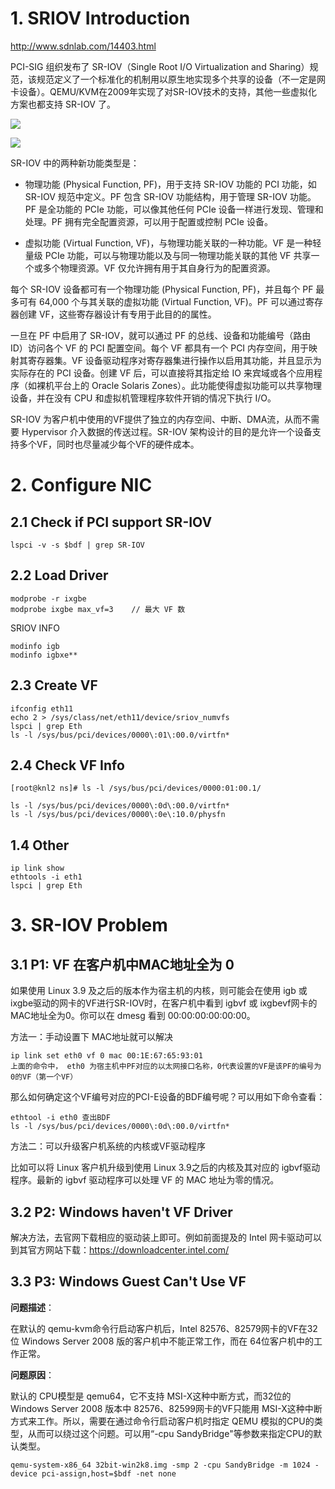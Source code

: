 # 1. SRIOV Introduction
http://www.sdnlab.com/14403.html
     
PCI-SIG 组织发布了 SR-IOV（Single Root I/O Virtualization and Sharing）规范，该规范定义了一个标准化的机制用以原生地实现多个共享的设备（不一定是网卡设备）。QEMU/KVM在2009年实现了对SR-IOV技术的支持，其他一些虚拟化方案也都支持 SR-IOV 了。

![](/kvm_blog/files/virt_io/sriov1.jpg)

![](/kvm_blog/files/virt_io/sriov2.jpg)
 
SR-IOV 中的两种新功能类型是：

- 物理功能 (Physical Function, PF)，用于支持 SR-IOV 功能的 PCI 功能，如 SR-IOV 规范中定义。PF 包含 SR-IOV 功能结构，用于管理 SR-IOV 功能。PF 是全功能的 PCIe 功能，可以像其他任何 PCIe 设备一样进行发现、管理和处理。PF 拥有完全配置资源，可以用于配置或控制 PCIe 设备。

- 虚拟功能 (Virtual Function, VF)，与物理功能关联的一种功能。VF 是一种轻量级 PCIe 功能，可以与物理功能以及与同一物理功能关联的其他 VF 共享一个或多个物理资源。VF 仅允许拥有用于其自身行为的配置资源。

每个 SR-IOV 设备都可有一个物理功能 (Physical Function, PF)，并且每个 PF 最多可有 64,000 个与其关联的虚拟功能 (Virtual Function, VF)。PF 可以通过寄存器创建 VF，这些寄存器设计有专用于此目的的属性。

一旦在 PF 中启用了 SR-IOV，就可以通过 PF 的总线、设备和功能编号（路由 ID）访问各个 VF 的 PCI 配置空间。每个 VF 都具有一个 PCI 内存空间，用于映射其寄存器集。VF 设备驱动程序对寄存器集进行操作以启用其功能，并且显示为实际存在的 PCI 设备。创建 VF 后，可以直接将其指定给 IO 来宾域或各个应用程序（如裸机平台上的 Oracle Solaris Zones）。此功能使得虚拟功能可以共享物理设备，并在没有 CPU 和虚拟机管理程序软件开销的情况下执行 I/O。

SR-IOV 为客户机中使用的VF提供了独立的内存空间、中断、DMA流，从而不需要 Hypervisor 介入数据的传送过程。SR-IOV 架构设计的目的是允许一个设备支持多个VF，同时也尽量减少每个VF的硬件成本。


# 2. Configure NIC #
## 2.1 Check if PCI support SR-IOV ##

    lspci -v -s $bdf | grep SR-IOV

## 2.2 Load Driver ##

    modprobe -r ixgbe
    modprobe ixgbe max_vf=3    // 最大 VF 数
 
SRIOV INFO

	modinfo igb
	modinfo igbxe**
  

## 2.3 Create VF ##
	
	ifconfig eth11
	echo 2 > /sys/class/net/eth11/device/sriov_numvfs
	lspci | grep Eth
	ls -l /sys/bus/pci/devices/0000\:01\:00.0/virtfn*

## 2.4 Check VF Info

	[root@knl2 ns]# ls -l /sys/bus/pci/devices/0000:01:00.1/

    ls -l /sys/bus/pci/devices/0000\:0d\:00.0/virtfn*
    ls -l /sys/bus/pci/devices/0000\:0e\:10.0/physfn

## 1.4 Other ##

	ip link show
	ethtools -i eth1
	lspci | grep Eth



# 3. SR-IOV Problem #

## 3.1 P1: VF 在客户机中MAC地址全为 0

如果使用 Linux 3.9 及之后的版本作为宿主机的内核，则可能会在使用 igb 或 ixgbe驱动的网卡的VF进行SR-IOV时，在客户机中看到 igbvf 或 ixgbevf网卡的MAC地址全为0。你可以在 dmesg 看到 00:00:00:00:00:00。
    
方法一：手动设置下 MAC地址就可以解决

    ip link set eth0 vf 0 mac 00:1E:67:65:93:01
    上面的命令中， eth0 为宿主机中PF对应的以太网接口名称，0代表设置的VF是该PF的编号为0的VF（第一个VF）

那么如何确定这个VF编号对应的PCI-E设备的BDF编号呢？可以用如下命令查看：
    
	ethtool -i eth0 查出BDF
    ls -l /sys/bus/pci/devices/0000\:0d\:00.0/virtfn*
 
方法二：可以升级客户机系统的内核或VF驱动程序
      
比如可以将 Linux 客户机升级到使用 Linux 3.9之后的内核及其对应的 igbvf驱动程序。最新的 igbvf 驱动程序可以处理 VF 的 MAC 地址为零的情况。


## 3.2 P2: Windows haven't VF Driver ##

解决方法，去官网下载相应的驱动装上即可。例如前面提及的 Intel 网卡驱动可以到其官方网站下载：https://downloadcenter.intel.com/
    
## 3.3 P3: Windows Guest Can't Use VF ##

**问题描述**：     
      
在默认的 qemu-kvm命令行启动客户机后，Intel 82576、82579网卡的VF在32 位 Windows Server 2008 版的客户机中不能正常工作，而在 64位客户机中的工作正常。

**问题原因**：

默认的 CPU模型是 qemu64，它不支持 MSI-X这种中断方式，而32位的 Windows Server 2008 版本中 82576、82599网卡的VF只能用 MSI-X这种中断方式来工作。所以，需要在通过命令行启动客户机时指定 QEMU 模拟的CPU的类型，从而可以绕过这个问题。可以用“-cpu SandyBridge"等参数来指定CPU的默认类型。

    qemu-system-x86_64 32bit-win2k8.img -smp 2 -cpu SandyBridge -m 1024 -device pci-assign,host=$bdf -net none
